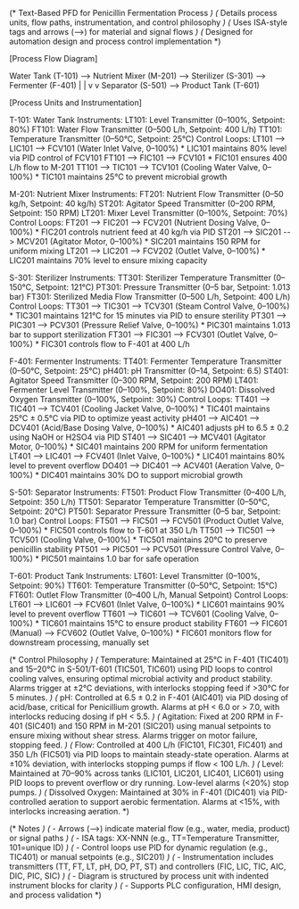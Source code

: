 (* Text-Based PFD for Penicillin Fermentation Process *)
(* Details process units, flow paths, instrumentation, and control philosophy *)
(* Uses ISA-style tags and arrows (-->) for material and signal flows *)
(* Designed for automation design and process control implementation *)

[Process Flow Diagram]

Water Tank (T-101) --> Nutrient Mixer (M-201) --> Sterilizer (S-301) --> Fermenter (F-401)
                                              |                          |
                                              v                          v
                                          Separator (S-501) --> Product Tank (T-601)

[Process Units and Instrumentation]

T-101: Water Tank
  Instruments:
    LT101: Level Transmitter (0–100%, Setpoint: 80%)
    FT101: Water Flow Transmitter (0–500 L/h, Setpoint: 400 L/h)
    TT101: Temperature Transmitter (0–50°C, Setpoint: 25°C)
  Control Loops:
    LT101 --> LIC101 --> FCV101 (Water Inlet Valve, 0–100%)
      * LIC101 maintains 80% level via PID control of FCV101
    FT101 --> FIC101 --> FCV101
      * FIC101 ensures 400 L/h flow to M-201
    TT101 --> TIC101 --> TCV101 (Cooling Water Valve, 0–100%)
      * TIC101 maintains 25°C to prevent microbial growth

M-201: Nutrient Mixer
  Instruments:
    FT201: Nutrient Flow Transmitter (0–50 kg/h, Setpoint: 40 kg/h)
    ST201: Agitator Speed Transmitter (0–200 RPM, Setpoint: 150 RPM)
    LT201: Mixer Level Transmitter (0–100%, Setpoint: 70%)
  Control Loops:
    FT201 --> FIC201 --> FCV201 (Nutrient Dosing Valve, 0–100%)
      * FIC201 controls nutrient feed at 40 kg/h via PID
    ST201 --> SIC201 --> MCV201 (Agitator Motor, 0–100%)
      * SIC201 maintains 150 RPM for uniform mixing
    LT201 --> LIC201 --> FCV202 (Outlet Valve, 0–100%)
      * LIC201 maintains 70% level to ensure mixing capacity

S-301: Sterilizer
  Instruments:
    TT301: Sterilizer Temperature Transmitter (0–150°C, Setpoint: 121°C)
    PT301: Pressure Transmitter (0–5 bar, Setpoint: 1.013 bar)
    FT301: Sterilized Media Flow Transmitter (0–500 L/h, Setpoint: 400 L/h)
  Control Loops:
    TT301 --> TIC301 --> TCV301 (Steam Control Valve, 0–100%)
      * TIC301 maintains 121°C for 15 minutes via PID to ensure sterility
    PT301 --> PIC301 --> PCV301 (Pressure Relief Valve, 0–100%)
      * PIC301 maintains 1.013 bar to support sterilization
    FT301 --> FIC301 --> FCV301 (Outlet Valve, 0–100%)
      * FIC301 controls flow to F-401 at 400 L/h

F-401: Fermenter
  Instruments:
    TT401: Fermenter Temperature Transmitter (0–50°C, Setpoint: 25°C)
    pH401: pH Transmitter (0–14, Setpoint: 6.5)
    ST401: Agitator Speed Transmitter (0–300 RPM, Setpoint: 200 RPM)
    LT401: Fermenter Level Transmitter (0–100%, Setpoint: 80%)
    DO401: Dissolved Oxygen Transmitter (0–100%, Setpoint: 30%)
  Control Loops:
    TT401 --> TIC401 --> TCV401 (Cooling Jacket Valve, 0–100%)
      * TIC401 maintains 25°C ± 0.5°C via PID to optimize yeast activity
    pH401 --> AIC401 --> DCV401 (Acid/Base Dosing Valve, 0–100%)
      * AIC401 adjusts pH to 6.5 ± 0.2 using NaOH or H2SO4 via PID
    ST401 --> SIC401 --> MCV401 (Agitator Motor, 0–100%)
      * SIC401 maintains 200 RPM for uniform fermentation
    LT401 --> LIC401 --> FCV401 (Inlet Valve, 0–100%)
      * LIC401 maintains 80% level to prevent overflow
    DO401 --> DIC401 --> ACV401 (Aeration Valve, 0–100%)
      * DIC401 maintains 30% DO to support microbial growth

S-501: Separator
  Instruments:
    FT501: Product Flow Transmitter (0–400 L/h, Setpoint: 350 L/h)
    TT501: Separator Temperature Transmitter (0–50°C, Setpoint: 20°C)
    PT501: Separator Pressure Transmitter (0–5 bar, Setpoint: 1.0 bar)
  Control Loops:
    FT501 --> FIC501 --> FCV501 (Product Outlet Valve, 0–100%)
      * FIC501 controls flow to T-601 at 350 L/h
    TT501 --> TIC501 --> TCV501 (Cooling Valve, 0–100%)
      * TIC501 maintains 20°C to preserve penicillin stability
    PT501 --> PIC501 --> PCV501 (Pressure Control Valve, 0–100%)
      * PIC501 maintains 1.0 bar for safe operation

T-601: Product Tank
  Instruments:
    LT601: Level Transmitter (0–100%, Setpoint: 90%)
    TT601: Temperature Transmitter (0–50°C, Setpoint: 15°C)
    FT601: Outlet Flow Transmitter (0–400 L/h, Manual Setpoint)
  Control Loops:
    LT601 --> LIC601 --> FCV601 (Inlet Valve, 0–100%)
      * LIC601 maintains 90% level to prevent overflow
    TT601 --> TIC601 --> TCV601 (Cooling Valve, 0–100%)
      * TIC601 maintains 15°C to ensure product stability
    FT601 --> FIC601 (Manual) --> FCV602 (Outlet Valve, 0–100%)
      * FIC601 monitors flow for downstream processing, manually set

(* Control Philosophy *)
(* Temperature: Maintained at 25°C in F-401 (TIC401) and 15–20°C in S-501/T-601 (TIC501, TIC601) using PID loops to control cooling valves, ensuring optimal microbial activity and product stability. Alarms trigger at ±2°C deviations, with interlocks stopping feed if >30°C for 5 minutes. *)
(* pH: Controlled at 6.5 ± 0.2 in F-401 (AIC401) via PID dosing of acid/base, critical for Penicillium growth. Alarms at pH < 6.0 or > 7.0, with interlocks reducing dosing if pH < 5.5. *)
(* Agitation: Fixed at 200 RPM in F-401 (SIC401) and 150 RPM in M-201 (SIC201) using manual setpoints to ensure mixing without shear stress. Alarms trigger on motor failure, stopping feed. *)
(* Flow: Controlled at 400 L/h (FIC101, FIC301, FIC401) and 350 L/h (FIC501) via PID loops to maintain steady-state operation. Alarms at ±10% deviation, with interlocks stopping pumps if flow < 100 L/h. *)
(* Level: Maintained at 70–90% across tanks (LIC101, LIC201, LIC401, LIC601) using PID loops to prevent overflow or dry running. Low-level alarms (<20%) stop pumps. *)
(* Dissolved Oxygen: Maintained at 30% in F-401 (DIC401) via PID-controlled aeration to support aerobic fermentation. Alarms at <15%, with interlocks increasing aeration. *)

(* Notes *)
(* - Arrows (-->) indicate material flow (e.g., water, media, product) or signal paths *)
(* - ISA tags: XX-NNN (e.g., TT=Temperature Transmitter, 101=unique ID) *)
(* - Control loops use PID for dynamic regulation (e.g., TIC401) or manual setpoints (e.g., SIC201) *)
(* - Instrumentation includes transmitters (TT, FT, LT, pH, DO, PT, ST) and controllers (FIC, LIC, TIC, AIC, DIC, PIC, SIC) *)
(* - Diagram is structured by process unit with indented instrument blocks for clarity *)
(* - Supports PLC configuration, HMI design, and process validation *)
